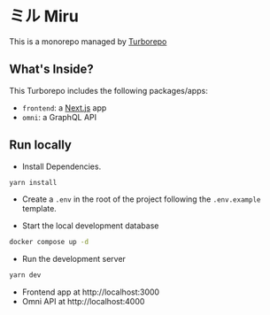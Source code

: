 # ミル Miru

This is a monorepo managed by [Turborepo](https://github.com/vercel/turbo)

## What's Inside?
This Turborepo includes the following packages/apps:
* `frontend`: a [Next.js](https://github.com/vercel/next.js) app
* `omni`: a GraphQL API

## Run locally

* Install Dependencies.
```bash
yarn install
```

* Create a `.env` in the root of the project following the `.env.example` template.

* Start the local development database
```bash
docker compose up -d
```

* Run the development server
```bash
yarn dev
```

* Frontend app at http://localhost:3000
* Omni API at http://localhost:4000
